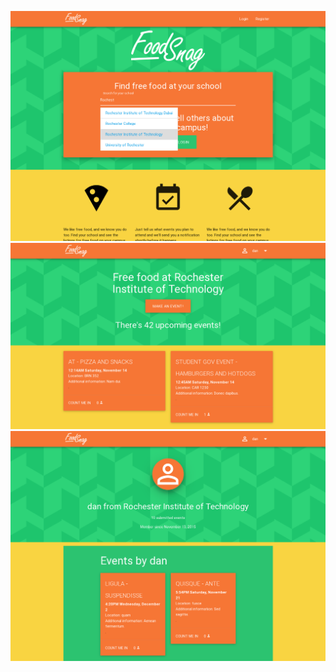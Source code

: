 ![Search for your campus to find events offering free food](SS2.png)
![See upcoming events at your school](SS1.png)
![Keep track of your submitted events](SS3.png)

